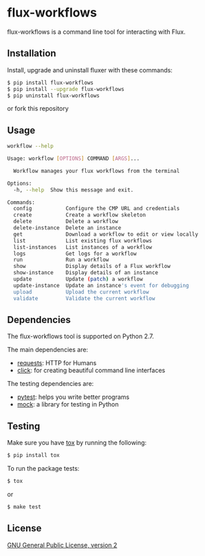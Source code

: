 flux-workflows
==============

flux-workflows is a command line tool for interacting with Flux.

Installation
------------

Install, upgrade and uninstall fluxer with these commands:
```sh
$ pip install flux-workflows
$ pip install --upgrade flux-workflows
$ pip uninstall flux-workflows
```
or fork this repository

Usage
-----

```sh
workflow --help

Usage: workflow [OPTIONS] COMMAND [ARGS]...

  Workflow manages your flux workflows from the terminal

Options:
  -h, --help  Show this message and exit.

Commands:
  config           Configure the CMP URL and credentials
  create           Create a workflow skeleton
  delete           Delete a workflow
  delete-instance  Delete an instance
  get              Download a workflow to edit or view locally
  list             List existing flux workflows
  list-instances   List instances of a workflow
  logs             Get logs for a workflow
  run              Run a workflow
  show             Display details of a Flux workflow
  show-instance    Display details of an instance
  update           Update (patch) a workflow
  update-instance  Update an instance's event for debugging
  upload           Upload the current workflow
  validate         Validate the current workflow


```

Dependencies
------------

The flux-workflows tool is supported on Python 2.7.

The main dependencies are:
* [requests]: HTTP for Humans
* [click]: for creating beautiful command line interfaces

The testing dependencies are:
* [pytest]: helps you write better programs
* [mock]: a library for testing in Python

Testing
-------

Make sure you have [tox] by running the following:
```sh
$ pip install tox
```

To run the package tests:
```sh
$ tox
```
or
```sh
$ make test
```

License
-------

[GNU General Public License, version 2](https://www.gnu.org/licenses/old-licenses/gpl-2.0.en.html)

[//]: #
   [requests]: <http://docs.python-requests.org>
   [click]: <http://click.pocoo.org>
   [mock]: <https://pypi.python.org/pypi/mock>
   [pytest]: <http://doc.pytest.org>
   [tox]: <https://tox.readthedocs.io/>
